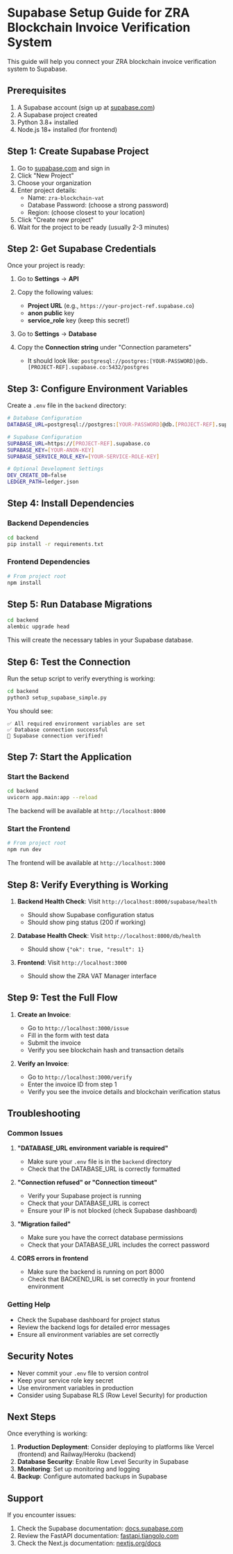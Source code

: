 # Supabase Setup Guide for ZRA Blockchain Invoice Verification System

This guide will help you connect your ZRA blockchain invoice verification system to Supabase.

## Prerequisites

1. A Supabase account (sign up at [supabase.com](https://supabase.com))
2. A Supabase project created
3. Python 3.8+ installed
4. Node.js 18+ installed (for frontend)

## Step 1: Create Supabase Project

1. Go to [supabase.com](https://supabase.com) and sign in
2. Click "New Project"
3. Choose your organization
4. Enter project details:
   - Name: `zra-blockchain-vat`
   - Database Password: (choose a strong password)
   - Region: (choose closest to your location)
5. Click "Create new project"
6. Wait for the project to be ready (usually 2-3 minutes)

## Step 2: Get Supabase Credentials

Once your project is ready:

1. Go to **Settings** → **API**
2. Copy the following values:
   - **Project URL** (e.g., `https://your-project-ref.supabase.co`)
   - **anon public** key
   - **service_role** key (keep this secret!)

3. Go to **Settings** → **Database**
4. Copy the **Connection string** under "Connection parameters"
   - It should look like: `postgresql://postgres:[YOUR-PASSWORD]@db.[PROJECT-REF].supabase.co:5432/postgres`

## Step 3: Configure Environment Variables

Create a `.env` file in the `backend` directory:

```bash
# Database Configuration
DATABASE_URL=postgresql://postgres:[YOUR-PASSWORD]@db.[PROJECT-REF].supabase.co:5432/postgres

# Supabase Configuration
SUPABASE_URL=https://[PROJECT-REF].supabase.co
SUPABASE_KEY=[YOUR-ANON-KEY]
SUPABASE_SERVICE_ROLE_KEY=[YOUR-SERVICE-ROLE-KEY]

# Optional Development Settings
DEV_CREATE_DB=false
LEDGER_PATH=ledger.json
```

## Step 4: Install Dependencies

### Backend Dependencies

```bash
cd backend
pip install -r requirements.txt
```

### Frontend Dependencies

```bash
# From project root
npm install
```

## Step 5: Run Database Migrations

```bash
cd backend
alembic upgrade head
```

This will create the necessary tables in your Supabase database.

## Step 6: Test the Connection

Run the setup script to verify everything is working:

```bash
cd backend
python3 setup_supabase_simple.py
```

You should see:
```
✅ All required environment variables are set
✅ Database connection successful
🎉 Supabase connection verified!
```

## Step 7: Start the Application

### Start the Backend

```bash
cd backend
uvicorn app.main:app --reload
```

The backend will be available at `http://localhost:8000`

### Start the Frontend

```bash
# From project root
npm run dev
```

The frontend will be available at `http://localhost:3000`

## Step 8: Verify Everything is Working

1. **Backend Health Check**: Visit `http://localhost:8000/supabase/health`
   - Should show Supabase configuration status
   - Should show ping status (200 if working)

2. **Database Health Check**: Visit `http://localhost:8000/db/health`
   - Should show `{"ok": true, "result": 1}`

3. **Frontend**: Visit `http://localhost:3000`
   - Should show the ZRA VAT Manager interface

## Step 9: Test the Full Flow

1. **Create an Invoice**:
   - Go to `http://localhost:3000/issue`
   - Fill in the form with test data
   - Submit the invoice
   - Verify you see blockchain hash and transaction details

2. **Verify an Invoice**:
   - Go to `http://localhost:3000/verify`
   - Enter the invoice ID from step 1
   - Verify you see the invoice details and blockchain verification status

## Troubleshooting

### Common Issues

1. **"DATABASE_URL environment variable is required"**
   - Make sure your `.env` file is in the `backend` directory
   - Check that the DATABASE_URL is correctly formatted

2. **"Connection refused" or "Connection timeout"**
   - Verify your Supabase project is running
   - Check that your DATABASE_URL is correct
   - Ensure your IP is not blocked (check Supabase dashboard)

3. **"Migration failed"**
   - Make sure you have the correct database permissions
   - Check that your DATABASE_URL includes the correct password

4. **CORS errors in frontend**
   - Make sure the backend is running on port 8000
   - Check that BACKEND_URL is set correctly in your frontend environment

### Getting Help

- Check the Supabase dashboard for project status
- Review the backend logs for detailed error messages
- Ensure all environment variables are set correctly

## Security Notes

- Never commit your `.env` file to version control
- Keep your service role key secret
- Use environment variables in production
- Consider using Supabase RLS (Row Level Security) for production

## Next Steps

Once everything is working:

1. **Production Deployment**: Consider deploying to platforms like Vercel (frontend) and Railway/Heroku (backend)
2. **Database Security**: Enable Row Level Security in Supabase
3. **Monitoring**: Set up monitoring and logging
4. **Backup**: Configure automated backups in Supabase

## Support

If you encounter issues:

1. Check the Supabase documentation: [docs.supabase.com](https://docs.supabase.com)
2. Review the FastAPI documentation: [fastapi.tiangolo.com](https://fastapi.tiangolo.com)
3. Check the Next.js documentation: [nextjs.org/docs](https://nextjs.org/docs)
